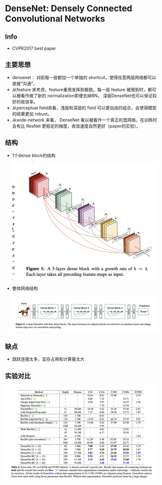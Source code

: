 # DenseNet: Densely Connected Convolutional Networks
## Info
- CVPR2017 best paper
## 主要思想
- densenet： 对前每一层都加一个单独的 shortcut，使得任意两层网络都可以直接“沟通”。
- 从feature 来考虑，feature重用发挥到极致。每一层 feature 被用到时，都可以被看作做了新的 normalization即便去掉BN， 深层DenseNet也可以保证较好的收敛率。
- 从perceptual field来看，浅层和深层的 field 可以更自由的组合，会使得模型的结果更加 robust。
- 从wide-network 来看， DenseNet 看以被看作一个真正的宽网络，在训练时会有比 ResNet 更稳定的梯度，收敛速度自然更好（paper的实验）。

## 结构
- 1个dense block的结构
  
  ![](img/1.png)
- 整体网络结构
  
  ![](img/2.png)
## 缺点
- 跳跃连接太多，显存占用和计算量太大

## 实验对比

  ![](img/3.png)